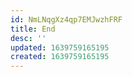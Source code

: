 ```yaml
---
id: NmLNqgXz4qp7EMJwzhFRF
title: End
desc: ''
updated: 1639759165195
created: 1639759165195
---
```


